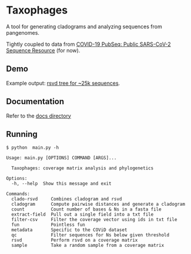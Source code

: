 # Taxophages
A tool for generating cladograms and analyzing sequences from pangenomes.

Tightly coupled to data from
[COVID-19 PubSeq: Public SARS-CoV-2 Sequence Resource](http://covid19.genenetwork.org/) (for now).

## Demo
Example output: [rsvd tree for ~25k sequences](urbanslug.github.io/taxophages/).

## Documentation 
Refer to the [docs directory](./docs)

## Running

```
$ python  main.py -h

Usage: main.py [OPTIONS] COMMAND [ARGS]...

  Taxophages: coverage matrix analysis and phylogenetics

Options:
  -h, --help  Show this message and exit

Commands:
  clado-rsvd     Combines cladogram and rsvd
  cladogram      Compute pairwise distances and generate a cladogram
  count          Count number of bases & Ns in a fasta file
  extract-field  Pull out a single field into a txt file
  filter-csv     Filter the coverage vector using ids in txt file
  fun            Pointless fun
  metadata       Specific to the COViD dataset
  qc             Filter sequences for Ns below given threshold
  rsvd           Perform rsvd on a coverage matrix
  sample         Take a random sample from a coverage matrix
```
